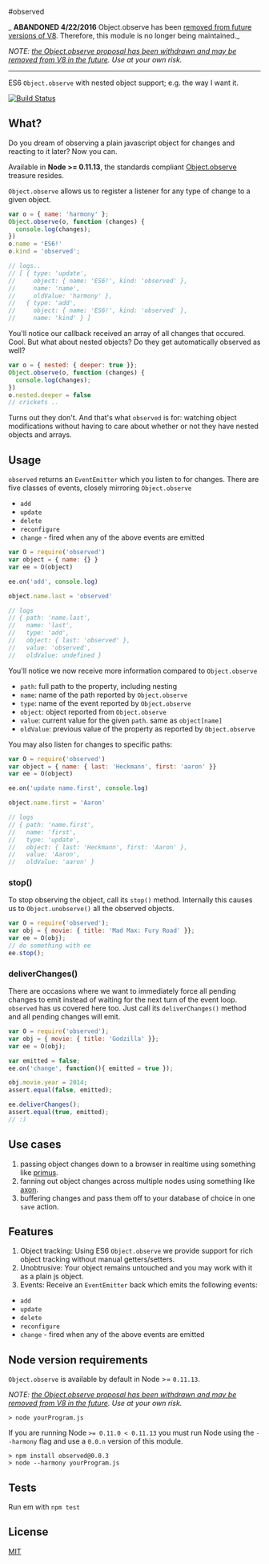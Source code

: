 #observed

_ **ABANDONED 4/22/2016** Object.observe has been [removed from future versions of V8](https://github.com/v8/v8/commit/6a370a6f01b004f0b359aa0e0ce4aa90d40773d0). Therefore, this module is no longer being maintained._

_NOTE: [the Object.observe proposal has been withdrawn and may be removed from V8 
in the future](https://esdiscuss.org/topic/an-update-on-object-observe). Use at your
own risk._

----------

ES6 `Object.observe` with nested object support; e.g. the way I want it.

[![Build Status](https://travis-ci.org/aheckmann/observed.svg?branch=master)](https://travis-ci.org/aheckmann/observed)

## What?

Do you dream of observing a plain javascript object for changes and reacting to it later? Now you can.

Available in **Node >= 0.11.13**, the standards compliant [Object.observe](http://wiki.ecmascript.org/doku.php?id=harmony:observe) treasure resides.

`Object.observe` allows us to register a listener for any type of change to a given object.

```js
var o = { name: 'harmony' };
Object.observe(o, function (changes) {
  console.log(changes);
})
o.name = 'ES6!'
o.kind = 'observed';

// logs..
// [ { type: 'update',
//     object: { name: 'ES6!', kind: 'observed' },
//     name: 'name',
//     oldValue: 'harmony' },
//   { type: 'add',
//     object: { name: 'ES6!', kind: 'observed' },
//     name: 'kind' } ]
```

You'll notice our callback received an array of all changes that occured. Cool.
But what about nested objects? Do they get automatically observed as well?

```js
var o = { nested: { deeper: true }};
Object.observe(o, function (changes) {
  console.log(changes);
})
o.nested.deeper = false
// crickets ..
```

Turns out they don't. And that's what `observed` is for: watching object modifications without having to care about whether or not they have nested objects and arrays.

## Usage

`observed` returns an `EventEmitter` which you listen to for changes.
There are five classes of events, closely mirroring `Object.observe`

- `add`
- `update`
- `delete`
- `reconfigure`
- `change` - fired when any of the above events are emitted

```js
var O = require('observed')
var object = { name: {} }
var ee = O(object)

ee.on('add', console.log)

object.name.last = 'observed'

// logs
// { path: 'name.last',
//   name: 'last',
//   type: 'add',
//   object: { last: 'observed' },
//   value: 'observed',
//   oldValue: undefined }
```

You'll notice we now receive more information compared to `Object.observe`

- `path`: full path to the property, including nesting
- `name`: name of the path reported by `Object.observe`
- `type`: name of the event reported by `Object.observe`
- `object`: object reported from `Object.observe`
- `value`: current value for the given `path`. same as `object[name]`
- `oldValue`: previous value of the property as reported by `Object.observe`

You may also listen for changes to specific paths:

```js
var O = require('observed')
var object = { name: { last: 'Heckmann', first: 'aaron' }}
var ee = O(object)

ee.on('update name.first', console.log)

object.name.first = 'Aaron'

// logs
// { path: 'name.first',
//   name: 'first',
//   type: 'update',
//   object: { last: 'Heckmann', first: 'Aaron' },
//   value: 'Aaron',
//   oldValue: 'aaron' }
```

### stop()

To stop observing the object, call its `stop()` method. Internally this
causes us to `Object.unobserve()` all the observed objects.

```js
var O = require('observed');
var obj = { movie: { title: 'Mad Max: Fury Road' }};
var ee = O(obj);
// do something with ee
ee.stop();
```

### deliverChanges()

There are occasions where we want to immediately force all pending changes to
emit instead of waiting for the next turn of the event loop. `observed` has
us covered here too. Just call its `deliverChanges()` method and all pending
changes will emit.

```js
var O = require('observed');
var obj = { movie: { title: 'Godzilla' }};
var ee = O(obj);

var emitted = false;
ee.on('change', function(){ emitted = true });

obj.movie.year = 2014;
assert.equal(false, emitted);

ee.deliverChanges();
assert.equal(true, emitted);
// :)
```

## Use cases

1. passing object changes down to a browser in realtime using something like [primus](https://github.com/primus/primus).
2. fanning out object changes across multiple nodes using something like [axon](https://github.com/visionmedia/axon).
3. buffering changes and pass them off to your database of choice in one `save` action.

## Features

1. Object tracking: Using ES6 `Object.observe` we provide support for rich object tracking without manual getters/setters.
2. Unobtrusive: Your object remains untouched and you may work with it as a plain js object.
3. Events: Receive an `EventEmitter` back which emits the following events:

- `add`
- `update`
- `delete`
- `reconfigure`
- `change` - fired when any of the above events are emitted

## Node version requirements

`Object.observe` is available by default in Node >= `0.11.13`.

_NOTE: [the Object.observe proposal has been withdrawn and may be removed from V8 
in the future](https://esdiscuss.org/topic/an-update-on-object-observe). Use at your
own risk._


```
> node yourProgram.js
```

If you are running Node `>= 0.11.0 < 0.11.13` you must run Node using the `--harmony` flag
and use a `0.0.n` version of this module.

```
> npm install observed@0.0.3
> node --harmony yourProgram.js
```

## Tests

Run em with `npm test`

## License

[MIT](https://github.com/aheckmann/observed/blob/master/LICENSE)

